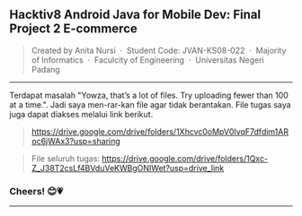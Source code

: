 ## Hacktiv8 Android Java for Mobile Dev: Final Project 2 E-commerce
> Created by Anita Nursi &nbsp;&middot;&nbsp;
> Student Code: JVAN-KS08-022 &nbsp;&middot;&nbsp;
> Majority of Informatics &nbsp;&middot;&nbsp;
> Faculcity of Engineering &nbsp;&middot;&nbsp;
> Universitas Negeri Padang
---
Terdapat masalah "Yowza, that’s a lot of files. Try uploading fewer than 100 at a time.". Jadi saya men-rar-kan file agar tidak berantakan.
File tugas saya juga dapat diakses melalui link berikut.
> https://drive.google.com/drive/folders/1Xhcvc0oMpV0IvqF7dfdim1ARoc6jWAx3?usp=sharing

> File seluruh tugas: https://drive.google.com/drive/folders/1Qxc-Z_J38T2csLf4BVduVeKWBgONIWet?usp=drive_link

### Cheers! 😊💗
---
